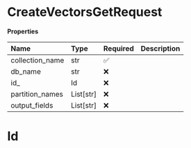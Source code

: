 # CreateVectorsGetRequest

**Properties**

| Name            | Type      | Required | Description |
| :-------------- | :-------- | :------- | :---------- |
| collection_name | str       | ✅       |             |
| db_name         | str       | ❌       |             |
| id\_            | Id        | ❌       |             |
| partition_names | List[str] | ❌       |             |
| output_fields   | List[str] | ❌       |             |

# Id

<!-- This file was generated by liblab | https://liblab.com/ -->
